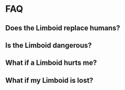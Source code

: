 # FAQ

## Does the Limboid replace humans?

## Is the Limboid dangerous?

## What if a Limboid hurts me?

## What if my Limboid is lost?
